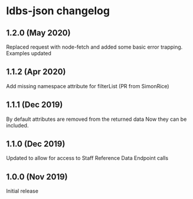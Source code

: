 # ldbs-json changelog

## 1.2.0 (May 2020)
Replaced request with node-fetch and added some basic error trapping. Examples updated

## 1.1.2 (Apr 2020)
Add missing namespace attribute for filterList (PR from SimonRice)

## 1.1.1 (Dec 2019)
By default attributes are removed from the returned data Now they can be included.

## 1.1.0 (Dec 2019)
Updated to allow for access to Staff Reference Data Endpoint calls

## 1.0.0 (Nov 2019)
Initial release